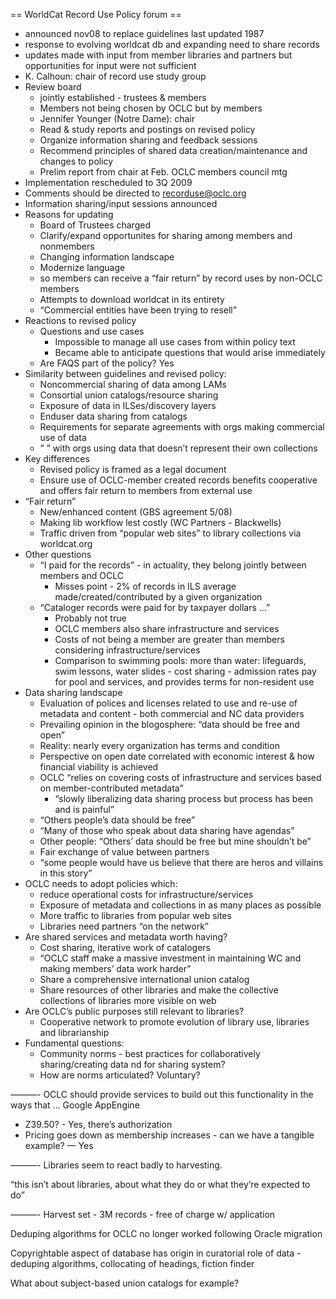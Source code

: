 == WorldCat Record Use Policy forum ==

*   announced nov08 to replace guidelines last updated 1987
*   response to evolving worldcat db and expanding need to share records
*   updates made with input from member libraries and partners but opportunities for input were not sufficient
*   K. Calhoun: chair of record use study group
*   Review board 
    *   jointly established - trustees & members
    *   Members not being chosen by OCLC but by members
    *   Jennifer Younger (Notre Dame): chair
    *   Read & study reports and postings on revised policy
    *   Organize information sharing and feedback sessions
    *   Recommend principles of shared data creation/maintenance and changes to policy
    *   Prelim report from chair at Feb. OCLC members council mtg
*   Implementation rescheduled to 3Q 2009
*   Comments should be directed to recorduse@oclc.org
*   Information sharing/input sessions announced
*   Reasons for updating 
    *   Board of Trustees charged
    *   Clarify/expand opportunites for sharing among members and nonmembers
    *   Changing information landscape
    *   Modernize language
    *   so members can receive a “fair return” by record uses by non-OCLC members
    *   Attempts to download worldcat in its entirety
    *   “Commercial entities have been trying to resell”
*   Reactions to revised policy 
    *   Questions and use cases 
        *   Impossible to manage all use cases from within policy text
        *   Became able to anticipate questions that would arise immediately
    *   Are FAQS part of the policy? Yes
*   Similarity between guidelines and revised policy: 
    *   Noncommercial sharing of data among LAMs
    *   Consortial union catalogs/resource sharing
    *   Exposure of data in ILSes/discovery layers
    *   Enduser data sharing from catalogs
    *   Requirements for separate agreements with orgs making commercial use of data
    *   ” ” with orgs using data that doesn’t represent their own collections
*   Key differences 
    *   Revised policy is framed as a legal document
    *   Ensure use of OCLC-member created records benefits cooperative and offers fair return to members from external use
*   “Fair return” 
    *   New/enhanced content (GBS agreement 5/08)
    *   Making lib workflow lest costly (WC Partners - Blackwells)
    *   Traffic driven from “popular web sites” to library collections via worldcat.org
*   Other questions 
    *   “I paid for the records” - in actuality, they belong jointly between members and OCLC 
        *   Misses point - 2% of records in ILS average made/created/contributed by a given organization
    *   “Cataloger records were paid for by taxpayer dollars …” 
        *   Probably not true
        *   OCLC members also share infrastructure and services
        *   Costs of not being a member are greater than members considering infrastructure/services
        *   Comparison to swimming pools: more than water: lifeguards, swim lessons, water slides - cost sharing - admission rates pay for pool and services, and provides terms for non-resident use
*   Data sharing landscape 
    *   Evaluation of polices and licenses related to use and re-use of metadata and content - both commercial and NC data providers
    *   Prevailing opinion in the blogosphere: “data should be free and open”
    *   Reality: nearly every organization has terms and condition
    *   Perspective on open date correlated with economic interest & how financial viability is achieved
    *   OCLC “relies on covering costs of infrastructure and services based on member-contributed metadata” 
        *   “slowly liberalizing data sharing process but process has been and is painful”
    *   “Others people’s data should be free”
    *   “Many of those who speak about data sharing have agendas”
    *   Other people: “Others’ data should be free but mine shouldn’t be”
    *   Fair exchange of value between partners
    *   “some people would have us believe that there are heros and villains in this story”
*   OCLC needs to adopt policies which: 
    *   reduce operational costs for infrastructure/services
    *   Exposure of metadata and collections in as many places as possible
    *   More traffic to libraries from popular web sites
    *   Libraries need partners “on the network”
*   Are shared services and metadata worth having? 
    *   Cost sharing, iterative work of catalogers
    *   “OCLC staff make a massive investment in maintaining WC and making members’ data work harder”
    *   Share a comprehensive international union catalog
    *   Share resources of other libraries and make the collective collections of libraries more visible on web
*   Are OCLC’s public purposes still relevant to libraries? 
    *   Cooperative network to promote evolution of library use, libraries and librarianship
*   Fundamental questions: 
    *   Community norms - best practices for collaboratively sharing/creating data nd for sharing system?
    *   How are norms articulated? Voluntary?

———- OCLC should provide services to build out this functionality in the ways that … Google AppEngine

*   Z39.50? - Yes, there’s authorization
*   Pricing goes down as membership increases - can we have a tangible example? — Yes

———- Libraries seem to react badly to harvesting.

“this isn’t about libraries, about what they do or what they’re expected to do”

———- Harvest set - 3M records - free of charge w/ application 

Deduping algorithms for OCLC no longer worked following Oracle migration

Copyrightable aspect of database has origin in curatorial role of data - deduping algorithms, collocating of headings, fiction finder 

What about subject-based union catalogs for example?
